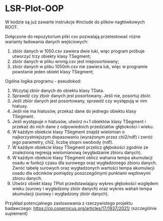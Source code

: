 # LSR-Plot-OOP

W kodzie są już zawarte instrukcje #include do plików nagłówkowych ROOT.

Dołączone do repozytorium pliki csv pozwalają przetestować różne warianty ładowania danych wejściowych:
1. zbiór danych w 1050.csv zawiera dwie luki, więc program próbuje utworzyć trzy obiekty klasy TSegment;
2. zbiór danych w pliku wrong.csv jest nieposortowany;
3. zbiór danych w pliku 1050nh.csv nie zawiera luk, więc w programie powstanie jeden obiekt klasy TSegment;

Ogólna logika programu - pseudokod:
1. Wczytaj zbiór danych do obiektu klasy TData.
2. Sprawdź czy zbiór danych jest posortowany. Jeśli nie, posortuj zbiór.
3. Jeśli zbiór danych jest posortowany, sprawdź czy występują w nim hiatusy.
4. Jeśli nie ma hiatusów, przekaż dane do jednego obiektu klasy TSegment.
5. Jeśli występuje n hiatusów, utwórz n+1 obiektów klasy TSegment i przekaż do nich dane z odpowiednich przedziałów głębokości i wieku.
6. W każdym obiekcie klasy TSegment znajdź wielomian o najkorzystniejszym dopasowaniu (wyrażonym przez chi2/ndf) i zwróć jego parametry, chi2, liczbę stopni swobody (ndf).
7. W każdym obiekcie klasy TSegment przelicz głębokości zgodnie ze znalezioną regresją wielomianową (wygładzanie zbioru danych).
8. W każdym obiekcie klasy TSegment oblicz wahania tempa akumulacji osadu w funkcji czasu dla surowego oraz wygładzonego zbioru danych. Zwróć tabelę surowych oraz wygładzonych wartości tempa akumulacji osadu dla odcinków pomiędzy poszczególnymi punktami węzłowymi zbioru danych.
9. Utwórz obiekt klasy TPlot przedstawiający wykres głębokości względem wieku (surowy i wygładzony zbiór danych) oraz wykres wahań tempa  akumulacji (surowy i wygładzony zbiór danych).

Przykład potencjalnego zastosowania z rzeczywistego projektu badawczego: https://cp.copernicus.org/articles/17/1937/2021/ (szczególnie suplement)